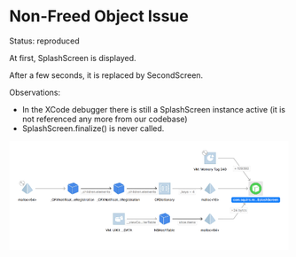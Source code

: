 # Non-Freed Object Issue

Status:  reproduced

At first, SplashScreen is displayed.

After a few seconds, it is replaced by SecondScreen.

Observations:

* In the XCode debugger there is still a SplashScreen instance active (it is not referenced any more from our codebase)
* SplashScreen.finalize() is never called.

![screen still referenced](screenshot-screen-still-referenced.png)
